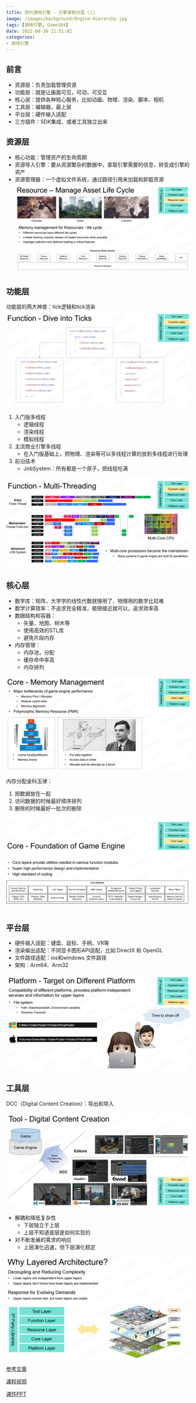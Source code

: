 ```yaml
---
title: 现代游戏引擎 - 引擎架构分层（二）
image: /images/background/Engine-Hierarchy.jpg
tags: [游戏引擎, Game104]
date: 2022-08-30 21:51:02
categories:
- 游戏引擎
---
```

## 前言
* 资源层：负责加载管理资源
* 功能层：就是让画面可见，可动，可交互
* 核心层：提供各种核心服务，比如动画、物理、渲染、脚本、相机
* 工具层：编辑器，最上层
* 平台层：硬件输入适配
* 三方插件：SDK集成、或者工具独立出来

## 资源层
* 核心功能：管理资产的生命周期
* 资源导入引擎：要从资源繁杂的数据中，拿取引擎需要的信息，转变成引擎的资产
* 资源管理器：一个虚拟文件系统，通过路径引用来加载和卸载资源
![资源生命周期](/images/article/Games104/02/Games104_02_01.png)

## 功能层
功能层的两大神兽：tick逻辑和tick渲染
![Tick](/images/article/Games104/02/Games104_02_02.png)

1. 入门版多线程
   * 逻辑线程
   * 渲染线程
   * 模拟线程
2. 主流商业引擎多线程
   * 在入门版基础上，把物理、渲染等可以多线程计算的放到多线程进行处理
3. 前沿技术
   * JobSystem：所有都是一个原子，把线程吃满

![多线程](/images/article/Games104/02/Games104_02_03.png)

## 核心层

* 数学库：矩阵，大学学的线性代数就够用了、物理用的数学比较难
* 数学计算效率：不追求完全精准，极限接近就可以，追求效率高
* 数据结构和容器：
  * 矢量、地图、树木等
  * 使用高效的STL库
  * 避免片段内存
* 内存管理：
  * 内存池，分配
  * 缓存命中率高
  * 内存排列

![内存管理](/images/article/Games104/02/Games104_02_08.png)

内存分配金科玉律：
1. 把数据放在一起
2. 访问数据的时候最好顺序排列
3. 删除的时候最好一批次的删除

![核心层基础](/images/article/Games104/02/Games104_02_04.png)

## 平台层

* 硬件输入适配：键盘、鼠标、手柄、VR等
* 渲染输出适配：不同显卡图形API适配，比如 DirectX 和 OpenGL
* 文件路径适配：ios和windows 文件路径
* 架构：Arm64、Arm32

![平台层](/images/article/Games104/02/Games104_02_05.png)

## 工具层

DCC（Digital Content Creation）：导出和导入

![DCC](/images/article/Games104/02/Games104_02_06.png)

* 解耦和降低复杂性
  * 下层独立于上层
  * 上层不知道底层是如何实现的
* 对不断发展的需求的响应
  * 上层演化迅速，但下层演化稳定

![架构分层](/images/article/Games104/02/Games104_02_07.png)

[参考文章](https://zhuanlan.zhihu.com/p/499674385)

[课程视频](https://www.bilibili.com/video/BV12Z4y1B7th/?spm_id_from=333.788&vd_source=422a2ce23eb94fdbdfc2824aa2898ea5)

[课件PPT](https://cdn.boomingtech.com/games104_static/upload/GAMES104_lecture02Layered%20Architecture%20of%20Game%20Engine.pdf)
